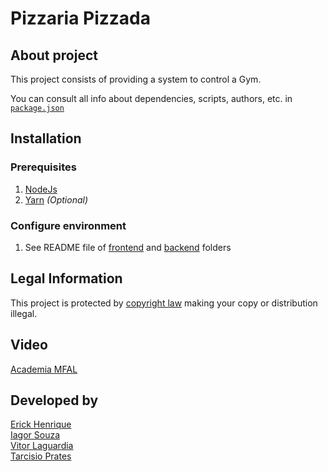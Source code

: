 # Pizzaria Pizzada

## About project

This project consists of providing a system to control a Gym.

You can consult all info about dependencies, scripts, authors, etc. in [`package.json`](package.json)

## Installation

### Prerequisites

1. [NodeJs](https://nodejs.org/)
2. [Yarn](https://classic.yarnpkg.com/en/) *(Optional)*

### Configure environment

1. See README file of [frontend](https://github.com/ErickHDdS/Academia/tree/main/frontend/academia) and [backend](https://github.com/ErickHDdS/Academia/tree/main/backend) folders

## Legal Information

This project is protected by [copyright law](https://en.wikipedia.org/wiki/Copyright) making your copy or distribution illegal.

## Video
[Academia MFAL](https://youtu.be)

## Developed by 
[Erick Henrique](https://github.com/ErickHDdS) <br />
[Iagor Souza](https://github.com/IagorSs) <br />
[Vitor Laguardia](https://github.com/vitor-laguardia) <br />
[Tarcisio Prates](https://github.com/t4rcisio) <br />
